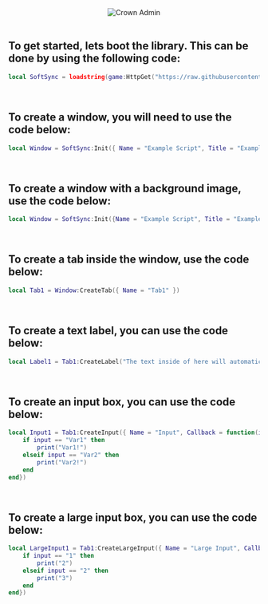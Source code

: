 <div align="center"><img src="https://svg-banners.vercel.app/api?type=rainbow&text1=SoftSync&width=800&height=400" alt ="Crown Admin"/></div>
<br>

## To get started, lets boot the library. This can be done by using the following code:

```lua
local SoftSync = loadstring(game:HttpGet("https://raw.githubusercontent.com/02-Dcs/Useful/main/Library/SoftSync.luau"))()
```
<br>

## To create a window, you will need to use the code below:

```lua
local Window = SoftSync:Init({ Name = "Example Script", Title = "Example From", Subtitle = "https://github.com/02-Dcs/Useful/blob/main/Docs/SoftSync.md" })
```
<br>

## To create a window with a background image, use the code below:

```lua
local Window = SoftSync:Init({Name = "Example Script", Title = "Example From", Subtitle = "https://github.com/02-Dcs/Useful/blob/main/Docs/SoftSync.md", LoadingBackgroundImage = "http://www.roblox.com/asset/?id=14531191031"})
```
<br>

## To create a tab inside the window, use the code below:

```lua
local Tab1 = Window:CreateTab({ Name = "Tab1" })
```
<br>

## To create a text label, you can use the code below:

```lua
local Label1 = Tab1:CreateLabel("The text inside of here will automatically wrap, or if you want to create a new line manually you can use:\nUnderneath the line\n\nOn a seperate line\n\n\n\nOn a claustrophobic line")
```
<br>

## To create an input box, you can use the code below:

```lua
local Input1 = Tab1:CreateInput({ Name = "Input", Callback = function(input) 
    if input == "Var1" then
        print("Var1!")
    elseif input == "Var2" then
        print("Var2!")
    end
end})
```
<br>

## To create a large input box, you can use the code below:

```lua
local LargeInput1 = Tab1:CreateLargeInput({ Name = "Large Input", Callback = function(input) 
    if input == "1" then
        print("2")
    elseif input == "2" then
        print("3")
    end
end})
```
